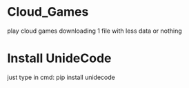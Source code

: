 # Cloud_Games
play cloud games downloading 1 file with less data or nothing
# Install UnideCode
just type in cmd: pip install unidecode
